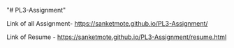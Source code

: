 "# PL3-Assignment" 

Link of all Assignment- https://sanketmote.github.io/PL3-Assignment/


Link of Resume - https://sanketmote.github.io/PL3-Assignment/resume.html 
